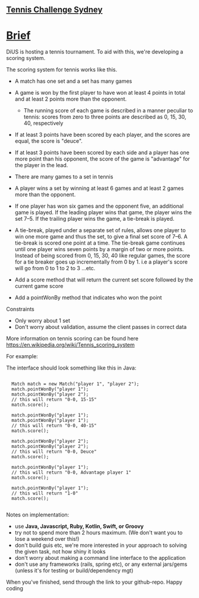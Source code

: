 ## [Tennis Challenge Sydney](./index.md)

# [Brief](https://github.com/DiUS/coding-tests/blob/master/dius_tennis.md)

DiUS is hosting a tennis tournament. To aid with this, we're developing a scoring system.

The scoring system for tennis works like this.

* A match has one set and a set has many games

* A game is won by the first player to have won at least 4 points in total and at least 2 points more than the opponent.

  * The running score of each game is described in a manner peculiar to tennis: scores from zero to three points are described as 0, 15, 30, 40, respectively

 * If at least 3 points have been scored by each player, and the scores are equal, the score is "deuce".

 * If at least 3 points have been scored by each side and a player has one more point than his opponent, the score of the game is "advantage" for the player in the lead.

* There are many games to a set in tennis

 * A player wins a set by winning at least 6 games and at least 2 games more than the opponent.
 
 * If one player has won six games and the opponent five, an additional game is played. If the leading player wins that game, the player wins the set 7–5. If the trailing player wins the game, a tie-break is played.
 
 * A tie-break, played under a separate set of rules, allows one player to win one more game and thus the set, to give a final set score of 7–6. A tie-break is scored one point at a time. The tie-break game continues until one player wins seven points by a margin of two or more points. Instead of being scored from 0, 15, 30, 40 like regular games, the score for a tie breaker goes up incrementally from 0 by 1. i.e a player's score will go  from 0 to 1 to 2 to 3 …etc.
 
* Add a score method that will return the current set score followed by the current game score 

* Add a pointWonBy method that indicates who won the point

Constraints

* Only worry about 1 set
* Don't worry about validation, assume the client passes in correct data

More information on tennis scoring can be found here https://en.wikipedia.org/wiki/Tennis_scoring_system

For example:


The interface should look something like this in Java:

```

  Match match = new Match("player 1", "player 2");
  match.pointWonBy("player 1");
  match.pointWonBy("player 2");
  // this will return "0-0, 15-15"
  match.score();

  match.pointWonBy("player 1");
  match.pointWonBy("player 1");
  // this will return "0-0, 40-15"
  match.score();
  
  match.pointWonBy("player 2");
  match.pointWonBy("player 2");
  // this will return "0-0, Deuce"
  match.score();
  
  match.pointWonBy("player 1");
  // this will return "0-0, Advantage player 1"
  match.score();
  
  match.pointWonBy("player 1");
  // this will return "1-0"
  match.score();
 
```

Notes on implementation:

- use **Java, Javascript, Ruby, Kotlin, Swift, or Groovy**
- try not to spend more than 2 hours maximum. (We don't want you to lose a weekend over this!)
- don't build guis etc, we're more interested in your approach to solving the given task, not how shiny it looks
- don't worry about making a command line interface to the application
- don't use any frameworks (rails, spring etc), or any external jars/gems (unless it's for testing or build/dependency mgt)

When you've finished, send through the link to your github-repo. Happy coding